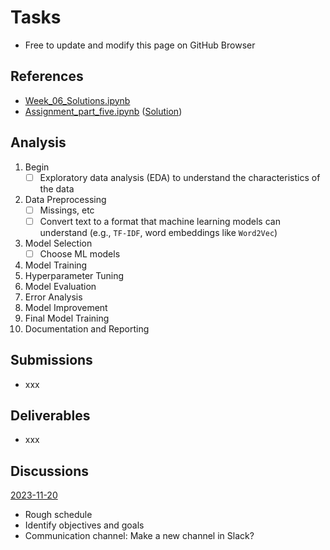 # Tasks

- Free to update and modify this page on GitHub Browser

## References
- [Week_06_Solutions.ipynb](https://github.com/michalis0/DataScience_and_MachineLearning/blob/master/Week_6/Week_06_Solutions.ipynb)
- [Assignment_part_five.ipynb](https://github.com/michalis0/DataScience_and_MachineLearning/blob/master/Assignements/Part%205/Assignment_part_five.ipynb) ([Solution](https://github.com/takakishi/HEC_DS_ML_project/blob/main/src/_ref/Assignment_part_five_.ipynb))

## Analysis
1. Begin
    - [ ] Exploratory data analysis (EDA) to understand the characteristics of the data
2. Data Preprocessing
    - [ ] Missings, etc
    - [ ] Convert text to a format that machine learning models can understand (e.g., `TF-IDF`, word embeddings like `Word2Vec`)
3. Model Selection
    - [ ] Choose ML models
4. Model Training
5. Hyperparameter Tuning
6. Model Evaluation
7. Error Analysis
8. Model Improvement
9. Final Model Training
10. Documentation and Reporting

## Submissions
- xxx

## Deliverables
- xxx

## Discussions
<ins>2023-11-20<ins>
- Rough schedule
- Identify objectives and goals
- Communication channel: Make a new channel in Slack?
